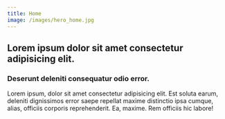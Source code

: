 ```yaml
---
title: Home
image: /images/hero_home.jpg
---
```


## Lorem ipsum dolor sit amet consectetur adipisicing elit.

### Deserunt deleniti consequatur odio error.

Lorem ipsum, dolor sit amet consectetur adipisicing elit. Est soluta earum, deleniti dignissimos error saepe repellat maxime distinctio ipsa cumque, alias, officiis corporis reprehenderit. Ea, maxime. Rem officiis hic labore!
